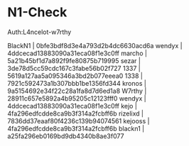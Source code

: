 # N1-Check

Auth:L4ncelot-w7rthy

BlackN1 | 0bfe3bdf8d3e4a793d2b4dc6630acd6a
wendyx | 4ddcecad13883090a31eca08f1e3c0ff
marcho | 5a21b45bf1d7a892f9fe80875b719995
sezar | 3de78d5cc59cdc167c3fabe56b02f727
1337 | 5619a127aa5a095346a3bd2b077eeea0
1338 | 7921c592473a1b307bbb1be1356fd344
kronos | 9a5154692e34f22c28a1fa8d7d6ed1a8
W7rthy | 28911c657e5892a4b95205c12123fff0
wendyx | 4ddcecad13883090a31eca08f1e3c0ff
kejo | 4fa296edfcdde8ca9b3f314a2fcbff6b
rizelixd | 7836dd37eaaf80f4236c139b94074561
kejooss | 4fa296edfcdde8ca9b3f314a2fcbff6b
blackn1 | a25fa296eb0169bd9db4340b8ae3f077
